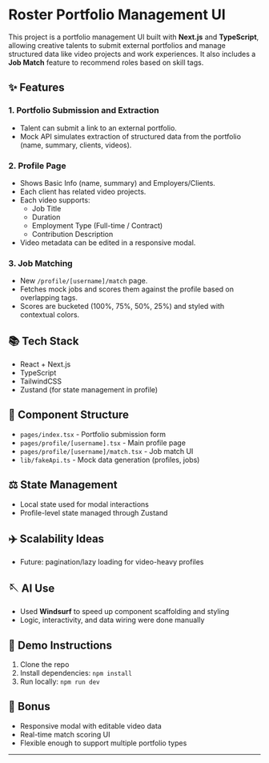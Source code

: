 # Roster Portfolio Management UI

This project is a portfolio management UI built with **Next.js** and **TypeScript**, allowing creative talents to submit external portfolios and manage structured data like video projects and work experiences. It also includes a **Job Match** feature to recommend roles based on skill tags.

## ✨ Features

### 1. **Portfolio Submission and Extraction**

* Talent can submit a link to an external portfolio.
* Mock API simulates extraction of structured data from the portfolio (name, summary, clients, videos).

### 2. **Profile Page**

* Shows Basic Info (name, summary) and Employers/Clients.
* Each client has related video projects.
* Each video supports:
  * Job Title
  * Duration
  * Employment Type (Full-time / Contract)
  * Contribution Description
* Video metadata can be edited in a responsive modal.

### 3. **Job Matching**

* New `/profile/[username]/match` page.
* Fetches mock jobs and scores them against the profile based on overlapping tags.
* Scores are bucketed (100%, 75%, 50%, 25%) and styled with contextual colors.

## 📚 Tech Stack

* React + Next.js
* TypeScript
* TailwindCSS
* Zustand (for state management in profile)

## 📝 Component Structure

* `pages/index.tsx` - Portfolio submission form
* `pages/profile/[username].tsx` - Main profile page
* `pages/profile/[username]/match.tsx` - Job match UI
* `lib/fakeApi.ts` - Mock data generation (profiles, jobs)

## ⚖️ State Management

* Local state used for modal interactions
* Profile-level state managed through Zustand

## ✈️ Scalability Ideas

* Future: pagination/lazy loading for video-heavy profiles

## 🪡 AI Use

* Used **Windsurf** to speed up component scaffolding and styling
* Logic, interactivity, and data wiring were done manually

## 📲 Demo Instructions

1. Clone the repo
2. Install dependencies: `npm install`
3. Run locally: `npm run dev`

## 🌟 Bonus

* Responsive modal with editable video data
* Real-time match scoring UI
* Flexible enough to support multiple portfolio types

---


